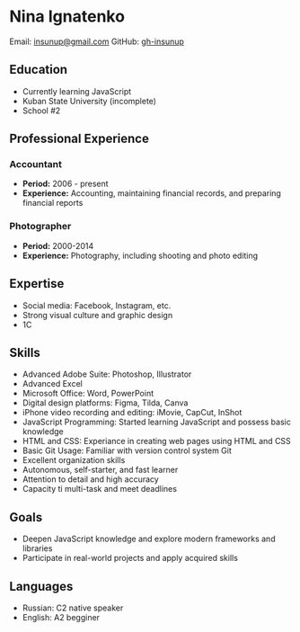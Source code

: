 # Nina Ignatenko

Email:
[insunup@gmail.com](mailto:insunup@gmail.com)
GitHub:
[gh-insunup](https://github.com/insunup)

## Education
- Currently learning JavaScript
- Kuban State University (incomplete)
- School #2

## Professional Experience

### Accountant
- **Period:** 2006 - present
- **Experience:** Accounting, maintaining financial records, and preparing financial reports

### Photographer
- **Period:** 2000-2014
- **Experience:** Photography, including shooting and photo editing

## Expertise
- Social media: Facebook, Instagram, etc.
- Strong visual culture and graphic design
- 1C

## Skills
- Advanced Adobe Suite: Photoshop, Illustrator
- Advanced Excel
- Microsoft Office: Word, PowerPoint
- Digital design platforms: Figma, Tilda, Canva
- iPhone video recording and editing: iMovie, CapCut, InShot
- JavaScript Programming: Started learning JavaScript and possess basic knowledge
- HTML and CSS: Experiance in creating web pages using HTML and CSS
- Basic Git Usage: Familiar with version control system Git
- Excellent organization skills
- Autonomous, self-starter, and fast learner
- Attention to detail and high accuracy
- Capacity ti multi-task and meet deadlines

## Goals
- Deepen JavaScript knowledge and explore modern frameworks and libraries
- Participate in real-world projects and apply acquired skills

## Languages
- Russian: C2 native speaker
- English: A2 begginer